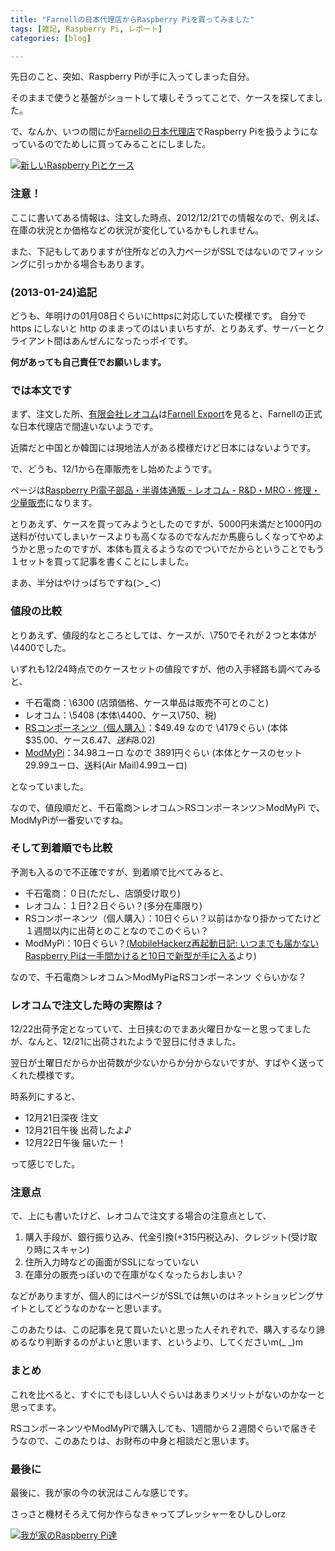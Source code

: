 ```yaml
---
title: "Farnellの日本代理店からRaspberry Piを買ってみました"
tags: [雑記, Raspberry Pi, レポート]
categories: [blog]

---
```


先日のこと、突如、Raspberry Piが手に入ってしまった自分。

そのままで使うと基盤がショートして壊しそうってことで、ケースを探してました。

で、なんか、いつの間にか[Farnellの日本代理店][1]でRaspberry Piを扱うようになっているのでためしに買ってみることにしました。

<a href="/public/images/2012_1222_RaspberryPi+Case.jpg" rel="lytebox[x2012_1222]" title="新しいRaspberry Piとケース" ><img src="/public/images/2012_1222_RaspberryPi+Case_small.jpg" alt="新しいRaspberry Piとケース" /></a>

### 注意！

ここに書いてある情報は、注文した時点、2012/12/21での情報なので、例えば、在庫の状況とか価格などの状況が変化しているかもしれません。

また、下記もしてありますが住所などの入力ページがSSLではないのでフィッシングに引っかかる場合もあります。

### (2013-01-24)追記

どうも、年明けの01月08日ぐらいにhttpsに対応していた模様です。 自分で https にしないと http のままってのはいまいちすが、とりあえず、サーバーとクライアント間はあんぜんになったっポイです。

**何があっても自己責任でお願いします。**

### では本文です

まず、注文した所、[有限会社レオコム][1]は[Farnell Export][2]を見ると、Farnellの正式な日本代理店で間違いないようです。

近隣だと中国とか韓国には現地法人がある模様だけど日本にはないようです。

で、どうも、12/1から在庫販売をし始めたようです。

ページは[Raspberry Pi電子部品・半導体通販 - レオコム - R&D・MRO・修理・少量販売][3]になります。

とりあえず、ケースを買ってみようとしたのですが、5000円未満だと1000円の送料が付いてしまいケースよりも高くなるのでなんだか馬鹿らしくなってやめようかと思ったのですが、本体も買えるようなのでついでだからということでもう１セットを買って記事を書くことにしました。

まあ、半分はやけっぱちですね(＞_＜)

### 値段の比較

とりあえず、値段的なところとしては、ケースが、\750でそれが２つと本体が\4400でした。

いずれも12/24時点でのケースセットの値段ですが、他の入手経路も調べてみると、

  * 千石電商：\6300 (店頭価格、ケース単品は販売不可とのこと)
  * レオコム：\5408 (本体\4400、ケース\750、税) 
  * [RSコンポーネンツ（個人購入）][4]：$49.49 なので \4179ぐらい (本体$35.00、ケース$6.47、送料$8.02)
  * [ModMyPi][5]：34.98ユーロ なので 3891円ぐらい (本体とケースのセット 29.99ユーロ、送料(Air Mail)4.99ユーロ)

となっていました。

なので、値段順だと、千石電商＞レオコム＞RSコンポーネンツ＞ModMyPi で、ModMyPiが一番安いですね。

### そして到着順でも比較

予測も入るので不正確ですが、到着順で比べてみると、

  * 千石電商：０日(ただし、店頭受け取り)
  * レオコム：１日?２日ぐらい？(多分在庫限り)
  * RSコンポーネンツ（個人購入）：10日ぐらい？以前はかなり掛かってたけど１週間以内に出荷とのことなのでこのぐらい？
  * ModMyPi：10日ぐらい？[(MobileHackerz再起動日記: いつまでも届かないRaspberry Piは一手間かけると10日で新型が手に入る][6]より)

なので、千石電商＞レオコム＞ModMyPi≧RSコンポーネンツ ぐらいかな？

### レオコムで注文した時の実際は？

12/22出荷予定となっていて、土日挟むのでまあ火曜日かなーと思ってましたが、なんと、12/21に出荷されたようで翌日に付きました。

翌日が土曜日だからか出荷数が少ないからか分からないですが、すばやく送ってくれた模様です。

時系列にすると、

  * 12月21日深夜 注文
  * 12月21日午後 出荷したよ♪
  * 12月22日午後 届いたー！

って感じでした。

### 注意点

で、上にも書いたけど、レオコムで注文する場合の注意点として、

  1. 購入手段が、銀行振り込み、代金引換(+315円税込み)、クレジット(受け取り時にスキャン)
  2. 住所入力時などの画面がSSLになっていない
  3. 在庫分の販売っぽいので在庫がなくなったらおしまい？

などがありますが、個人的にはページがSSLでは無いのはネットショッピングサイトとしてどうなのかなーと思います。

このあたりは、この記事を見て買いたいと思った人それぞれで、購入するなり諦めるなり判断するのがよいと思います、というより、してくださいm(_ _)m

### まとめ

これを比べると、すぐにでもほしい人ぐらいはあまりメリットがないのかなーと思ってます。

RSコンポーネンツやModMyPiで購入しても、1週間から２週間ぐらいで届きそうなので、このあたりは、お財布の中身と相談だと思います。

### 最後に

最後に、我が家の今の状況はこんな感じです。

さっさと機材そろえて何か作らなきゃってプレッシャーをひしひしorz

<a href="/public/images/2012_1222_RaspberryPi+Case2.jpg" rel="lytebox[x2012_1222]" title="我が家のRaspberry Pi達"><img src="/public/images/2012_1222_RaspberryPi+Case2_small.jpg" alt="我が家のRaspberry Pi達" /></a>

 [1]: http://www.leocom.jp/
 [2]: http://export.farnell.com/jsp/home/exportHome.jsp
 [3]: http://www.leocom.jp/ja/RaspberryPi/
 [4]: http://raspberrypi.rsdelivers.com/default.aspx
 [5]: https://www.modmypi.com/shop/raspberry-pi/raspberry-pi-and-modmypi-case
 [6]: http://blog.mobilehackerz.jp/2012/10/raspberry-pi10.html